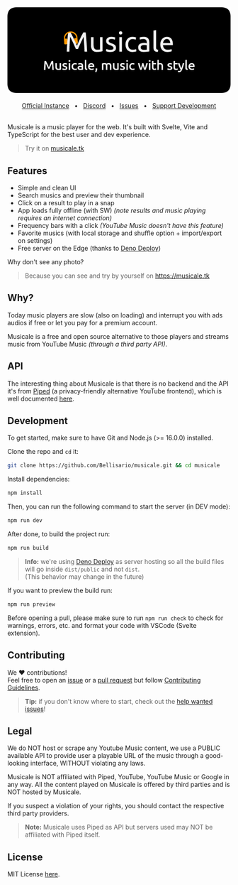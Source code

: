 <div align="center">
  <a href="https://musicale.tk">
    <img src="https://github.com/Bellisario/musicale/blob/main/.github/musicale-github.png" alt="musicale-logo"></img>
  </a>
</div>

<div align="center">
  <br />
  <a href="https://musicale.tk">Official Instance</a>
  <span>&nbsp;&nbsp;•&nbsp;&nbsp;</span>
  <a href="https://discord.gg/VkvSJ4BT">Discord</a>
  <span>&nbsp;&nbsp;•&nbsp;&nbsp;</span>
  <a href="https://github.com/Bellisario/musicale/issues">Issues</a>
  <span>&nbsp;&nbsp;•&nbsp;&nbsp;</span>
  <a href="https://github.com/sponsors/Bellisario">Support Development</a>
  <br />
</div>

<br />

Musicale is a music player for the web. It's built with Svelte, Vite and TypeScript for the best user and dev experience.

> Try it on [musicale.tk](https://musicale.tk)

## Features

- Simple and clean UI
- Search musics and preview their thumbnail
- Click on a result to play in a snap
- App loads fully offline (with SW) _(note results and music playing requires an internet connection)_
- Frequency bars with a click _(YouTube Music doesn't have this feature)_
- Favorite musics (with local storage and shuffle option + import/export on settings)
- Free server on the Edge (thanks to [Deno Deploy](https://deno.com/deploy))

Why don't see any photo?

> Because you can see and try by yourself on https://musicale.tk

## Why?

Today music players are slow (also on loading) and interrupt you with ads audios if free or let you pay for a premium account.

Musicale is a free and open source alternative to those players and streams music from YouTube Music _(through a third party API)_.

## API

The interesting thing about Musicale is that there is no backend and the API it's from [Piped](https://github.com/TeamPiped/Piped) (a privacy-friendly alternative YouTube frontend), which is well documented [here](https://piped-docs.kavin.rocks/).

## Development

To get started, make sure to have Git and Node.js (>= 16.0.0) installed.

Clone the repo and `cd` it:

```bash
git clone https://github.com/Bellisario/musicale.git && cd musicale
```

Install dependencies:
```bash
npm install
```

Then, you can run the following command to start the server (in DEV mode):

```bash
npm run dev
```

After done, to build the project run:

```bash
npm run build
```

> **Info:** we're using [Deno Deploy](https://deno.com/deploy) as server hosting so all the build files will go inside `dist/public` and not `dist`.\
> (This behavior may change in the future)

If you want to preview the build run:

```bash
npm run preview
```

Before opening a pull, please make sure to run `npm run check` to check for warnings, errors, etc. and format your code with VSCode (Svelte extension).

## Contributing

We :heart: contributions!\
Feel free to open an [issue](https://github.com/Bellisario/musicale/issues) or a [pull request](https://github.com/Bellisario/musicale/pulls) but follow [Contributing Guidelines](https://github.com/Bellisario/musicale/blob/main/CONTRIBUTING.md).

> **Tip:** if you don't know where to start, check out the [help wanted issues](https://github.com/Bellisario/musicale/labels/help%20wanted)!


## Legal

We do NOT host or scrape any Youtube Music content, we use a PUBLIC available API to provide user a playable URL of the music through a good-looking interface, WITHOUT violating any laws.

Musicale is NOT affiliated with Piped, YouTube, YouTube Music or Google in any way. All the content played on Musicale is offered by third parties and is NOT hosted by Musicale.

If you suspect a violation of your rights, you should contact the respective third party providers.

> **Note:** Musicale uses Piped as API but servers used may NOT be affiliated with Piped itself.

## License

MIT License [here](https://github.com/Bellisario/musicale/blob/main/LICENSE).
